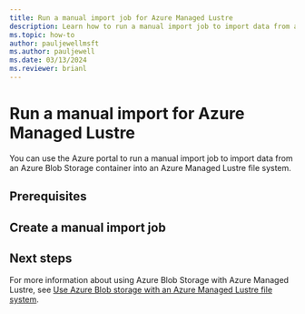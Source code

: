 ```yaml
---
title: Run a manual import job for Azure Managed Lustre
description: Learn how to run a manual import job to import data from an Azure Blob Storage container into an Azure Managed Lustre file system.
ms.topic: how-to
author: pauljewellmsft
ms.author: pauljewell
ms.date: 03/13/2024
ms.reviewer: brianl
---
```


# Run a manual import for Azure Managed Lustre

You can use the Azure portal to run a manual import job to import data from an Azure Blob Storage container into an Azure Managed Lustre file system.

## Prerequisites

## Create a manual import job

## Next steps

For more information about using Azure Blob Storage with Azure Managed Lustre, see [Use Azure Blob storage with an Azure Managed Lustre file system](blob-integration.md).
